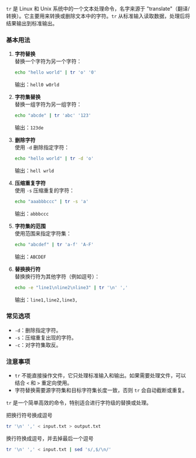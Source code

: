 `tr` 是 Linux 和 Unix 系统中的一个文本处理命令，名字来源于 "translate"（翻译/转换）。它主要用来转换或删除文本中的字符。`tr` 从标准输入读取数据，处理后将结果输出到标准输出。

### 基本用法

1. **字符替换**  
   替换一个字符为另一个字符：
   
   ```bash
   echo "hello world" | tr 'o' '0'
   ```
   
   输出：`hell0 w0rld`

2. **字符集替换**  
   替换一组字符为另一组字符：
   
   ```bash
   echo "abcde" | tr 'abc' '123'
   ```
   
   输出：`123de`

3. **删除字符**  
   使用 `-d` 删除指定字符：
   
   ```bash
   echo "hello world" | tr -d 'o'
   ```
   
   输出：`hell wrld`

4. **压缩重复字符**  
   使用 `-s` 压缩重复的字符：
   
   ```bash
   echo "aaabbbccc" | tr -s 'a'
   ```
   
   输出：`abbbccc`

5. **字符集的范围**  
   使用范围来指定字符集：
   
   ```bash
   echo "abcdef" | tr 'a-f' 'A-F'
   ```
   
   输出：`ABCDEF`

6. **替换换行符**  
   替换换行符为其他字符（例如逗号）：
   
   ```bash
   echo -e "line1\nline2\nline3" | tr '\n' ','
   ```
   
   输出：`line1,line2,line3,`

### 常见选项

- `-d`：删除指定字符。
- `-s`：压缩重复出现的字符。
- `-c`：对字符集取反。

### 注意事项

- `tr` 不能直接操作文件，它只处理标准输入和输出。如果需要处理文件，可以结合 `<` 和 `>` 重定向使用。
- 字符替换需要源字符集和目标字符集长度一致，否则 `tr` 会自动截断或重复。

`tr` 是一个简单高效的命令，特别适合进行字符级的替换或处理。





把换行符号换成逗号

```bash
tr '\n' ',' < input.txt > output.txt
```





换行符换成逗号，并去掉最后一个逗号

```bash
tr '\n' ',' < input.txt | sed 's/,$/\n/'
```

